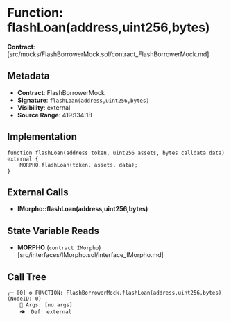 # Function: flashLoan(address,uint256,bytes)

**Contract**: [src/mocks/FlashBorrowerMock.sol/contract_FlashBorrowerMock.md]

## Metadata

- **Contract**: FlashBorrowerMock
- **Signature**: `flashLoan(address,uint256,bytes)`
- **Visibility**: external
- **Source Range**: 419:134:18

## Implementation

```solidity
function flashLoan(address token, uint256 assets, bytes calldata data) external {
    MORPHO.flashLoan(token, assets, data);
}
```

## External Calls

- **IMorpho::flashLoan(address,uint256,bytes)**

## State Variable Reads

- **MORPHO** (`contract IMorpho`) [src/interfaces/IMorpho.sol/interface_IMorpho.md]

## Call Tree

```
┌─ [0] ⚙️ FUNCTION: FlashBorrowerMock.flashLoan(address,uint256,bytes) (NodeID: 0)
    💬 Args: [no args]
    👁️  Def: external
```
